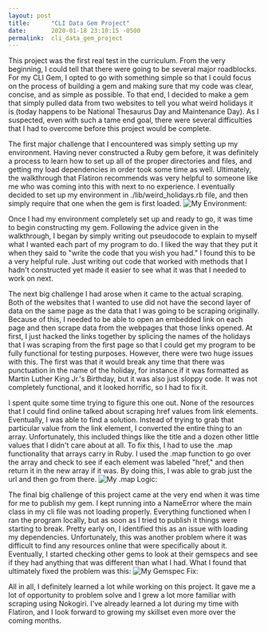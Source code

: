 ```yaml
---
layout: post
title:      "CLI Data Gem Project"
date:       2020-01-18 23:10:15 -0500
permalink:  cli_data_gem_project
---
```



This project was the first real test in the curriculum. From the very beginning, I could tell that there were going to be several major roadblocks. For my CLI Gem, I opted to go with something simple so that I could focus on the process of building a gem and making sure that my code was clear, concise, and as simple as possible. To that end, I decided to make a gem that simply pulled data from two websites to tell you what weird holidays it is (today happens to be National Thesaurus Day and Maintenance Day).  As I suspected, even with such a tame end goal, there were several difficulties that I had to overcome before this project would be complete.

The first major challenge that I encountered was simply setting up my environment. Having never constructed a Ruby gem before, it was definitely a process to learn how to set up all of the proper directories and files, and getting my load dependencies in order took some time as well. Ultimately, the walkthrough that Flatiron recommends was very helpful to someone like me who was coming into this with next to no experience. I eventually decided to set up my environment in ./lib/weird_holidays.rb file, and then simply require that one when the gem is first loaded.
![My Environment:](https://imgur.com/Cq0EjDJ)

Once I had my environment completely set up and ready to go, it was time to begin constructing my gem. Following the advice given in the walkthrough, I began by simply writing out pseudocode to explain to myself what I wanted each part of my program to do. I liked the way that they put it when they said to "write the code that you wish you had." I found this to be a very helpful rule. Just writing out code that worked with methods that I hadn't constructed yet made it easier to see what it was that I needed to work on next. 

The next big challenge I had arose when it came to the actual scraping. Both of the websites that I wanted to use did not have the second layer of data on the same page as the data that I was going to be scraping originally. Because of this, I needed to be able to open an embedded link on each page and then scrape data from the webpages that those links opened. At first, I just hacked the links together by splicing the names of the holidays that I was scraping from the first page so that I could get my program to be fully functional for testing purposes. However, there were two huge issues with this. The first was that it would break any time that there was punctuation in the name of the holiday, for instance if it was formatted as Martin Luther King Jr.'s Birthday, but it was also just sloppy code. It was not completely functional, and it looked horrific, so I had to fix it. 

I spent quite some time trying to figure this one out. None of the resources that I could find online talked about scraping href values from link elements. Eventually, I was able to find a solution. Instead of trying to grab that particular value from the link element, I converted the entire thing to an array. Unfortunately, this included things like the title and a dozen other little values that I didn't care about at all. To fix this, I had to use the .map functionality that arrays carry in Ruby. I used the .map function to go over the array and check to see if each element was labeled "href," and then return it in the new array if it was. By doing this, I was able to grab just the url and then go from there.
![My .map Logic:](https://imgur.com/FBuxkHz)

The final big challenge of this project came at the very end when it was time for me to publish my gem. I kept running into a NameError where the main class in my cli file was not loading properly. Everything functioned when I ran the program locally, but as soon as I tried to publish it things were starting to break. Pretty early on, I identified this as an issue with loading my dependencies. Unfortunately, this was another problem where it was difficult to find any resources online that were specifically about it. Eventually, I started checking other gems to look at their gemspecs and see if they had anything that was different than what I had. What I found that ultimately fixed the problem was this:
![My Gemspec Fix:](https://imgur.com/MWYlFPmhttp://)

All in all, I definitely learned a lot while working on this project. It gave me a lot of opportunity to problem solve and I grew a lot more familiar with scraping using Nokogiri. I've already learned a lot during my time with Flatiron, and I look forward to growing my skillset even more over the coming months. 
